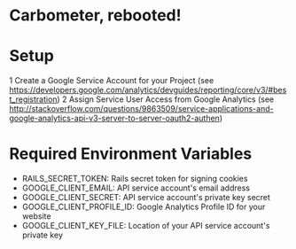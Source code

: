 # Carbometer, rebooted! #

# Setup
1 Create a Google Service Account for your Project (see
https://developers.google.com/analytics/devguides/reporting/core/v3/#best_registration)
2 Assign Service User Access from Google Analytics (see
http://stackoverflow.com/questions/9863509/service-applications-and-google-analytics-api-v3-server-to-server-oauth2-authen)

# Required Environment Variables
* RAILS_SECRET_TOKEN: Rails secret token for signing cookies
* GOOGLE_CLIENT_EMAIL: API service account's email address
* GOOGLE_CLIENT_SECRET: API service account's private key secret
* GOOGLE_CLIENT_PROFILE_ID: Google Analytics Profile ID for your website
* GOOGLE_CLIENT_KEY_FILE: Location of your API service account's
  private key
